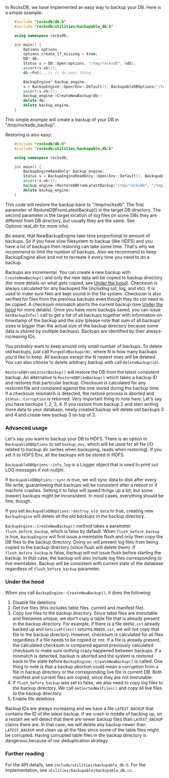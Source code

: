 In RocksDB, we have implemented an easy way to backup your DB. Here is a simple example:
 
```cpp
    #include "rocksdb/db.h"
    #include "rocksdb/utilities/backupable_db.h"

    using namespace rocksdb;

    int main() {
        Options options;                                                                                  
        options.create_if_missing = true;                                                                 
        DB* db;
        Status s = DB::Open(options, "/tmp/rocksdb", &db);
        assert(s.ok());
        db->Put(...); // do your thing

        BackupEngine* backup_engine;
        s = BackupEngine::Open(Env::Default(), BackupableDBOptions("/tmp/rocksdb_backup"), &backup_engine);
        assert(s.ok());
        backup_engine->CreateNewBackup(db);
        delete db;
        delete backup_engine;
    }
```

This simple example will create a backup of your DB in "/tmp/rocksdb_backup".

Restoring is also easy:

```cpp
    #include "rocksdb/db.h"
    #include "rocksdb/utilities/backupable_db.h"

    using namespace rocksdb;

    int main() {
        BackupEngineReadOnly* backup_engine;
        Status s = BackupEngineReadOnly::Open(Env::Default(), BackupableDBOptions("/tmp/rocksdb_backup"), &backup_engine);
        assert(s.ok());
        backup_engine->RestoreDBFromLatestBackup("/tmp/rocksdb", "/tmp/rocksdb");
        delete backup_engine;
    }
```

This code will restore the backup back to "/tmp/rocksdb". The first parameter of RestoreDBFromLatestBackup() is the target DB directory. The second parameter is the target location of log files (in some DBs they are different from DB directory, but usually they are the same. See Options::wal_dir for more info).

Be aware, that NewBackupEngine take time proportional to amount of backups. So if you have slow filesystem to backup (like HDFS) and you have a lot of backups then restoring can take some time. That's why we recommend to limit the number of backups. Also we recommend to keep BackupEngine alive and not to recreate it every time you need to do a backup.

Backups are incremental. You can create a new backup with `CreateNewBackup()` and only the new data will be copied to backup directory (for more details on what gets copied, see [Under the hood](https://github.com/facebook/rocksdb/wiki/How-to-backup-RocksDB%3F#under-the-hood)). Checksum is always calculated for any backuped file (including sst, log, and etc). It is used to make sure files are kept sound in the file system. Checksum is also verified for files from the previous backups even though they do not need to be copied. A checksum mismatch aborts the current backup (see [Under the hood](https://github.com/facebook/rocksdb/wiki/How-to-backup-RocksDB%3F#under-the-hood) for more details). Once you have more backups saved, you can issue `GetBackupInfo()` call to get a list of all backups together with information on timestamp of the backup and the size (please note that sum of all backups' sizes is bigger than the actual size of the backup directory because some data is shared by multiple backups). Backups are identified by their always-increasing IDs.

You probably want to keep around only small number of backups. To delete old backups, just call `PurgeOldBackups(N)`, where N is how many backups you'd like to keep. All backups except the N newest ones will be deleted. You can also choose to delete arbitrary backup with call `DeleteBackup(id)`.

`RestoreDBFromLatestBackup()` will restore the DB from the latest consistent backup. An alternative is `RestoreDBFromBackup()` which takes a backup ID and restores that particular backup. Checksum is calculated for any restored file and compared against the one stored during the backup time. If a checksum mismatch is detected, the restore process is aborted and `Status::Corruption` is returned. Very important thing to note here: Let's say you have backups 1, 2, 3, 4. If you restore from backup 2 and start writing more data to your database, newly created backup will delete old backups 3 and 4 and create new backup 3 on top of 2. 

### Advanced usage
Let's say you want to backup your DB to HDFS. There is an option in `BackupableDBOptions` to set `backup_env`, which will be used for all file I/O related to backup dir (writes when backuping, reads when restoring). If you set it to HDFS Env, all the backups will be stored in HDFS.

`BackupableDBOptions::info_log` is a Logger object that is used to print out LOG messages if not-nullptr.

If `BackupableDBOptions::sync` is true, we will sync data to disk after every file write, guaranteeing that backups will be consistent after a reboot or if machine crashes. Setting it to false will speed things up a bit, but some (newer) backups might be inconsistent. In most cases, everything should be fine, though.

If you set `BackupableDBOptions::destroy_old_data` to true, creating new `BackupEngine` will delete all the old backups in the backup directory.

`BackupEngine::CreateNewBackup()` method takes a parameter `flush_before_backup`, which is false by default. When `flush_before_backup` is true, `BackupEngine` will first issue a memtable flush and only then copy the DB files to the backup directory. Doing so will prevent log files from being copied to the backup directory (since flush will delete them). If `flush_before_backup` is false, backup will not issue flush before starting the backup. In that case, the backup will also include log files corresponding to live memtables. Backup will be consistent with current state of the database regardless of `flush_before_backup` parameter.

### Under the hood
When you call `BackupEngine::CreateNewBackup()`, it does the following:

1. Disable file deletions
2. Get live files (this includes table files, current and manifest file).
3. Copy live files to the backup directory. Since table files are immutable and filenames unique, we don't copy a table file that is already present in the backup directory. For example, if there is a file `00050.sst` already backed up and `GetLiveFiles()` returns `00050.sst`, we will not copy that file to the backup directory. However, checksum is calculated for all files regardless if a file needs to be copied or not. If a file is already present, the calculated checksum is compared against previously calculated checksum to make sure nothing crazy happened between backups. If a mismatch is detected, backup is aborted and the system is restored back to the state before `BackupEngine::CreateNewBackup()` is called. One thing to note is that a backup abortion could mean a corruption from a file in backup directory or the corresponding live file in current DB. Both manifest and current files are copied, since they are not immutable.
4. If `flush_before_backup` was set to false, we also need to copy log files to the backup directory. We call `GetSortedWalFiles()` and copy all live files to the backup directory.
5. Enable file deletions

Backup IDs are always increasing and we have a file `LATEST_BACKUP` that contains the ID of the latest backup. If we crash in middle of backing up, on a restart we will detect that there are newer backup files than `LATEST_BACKUP` claims there are. In that case, we will delete any backup newer than `LATEST_BACKUP` and clean up all the files since some of the table files might be corrupted. Having corrupted table files in the backup directory is dangerous because of our deduplication strategy.

### Further reading
For the API details, see `include/utilities/backupable_db.h`. For the implementation, see `utilities/backupable/backupable_db.cc`.